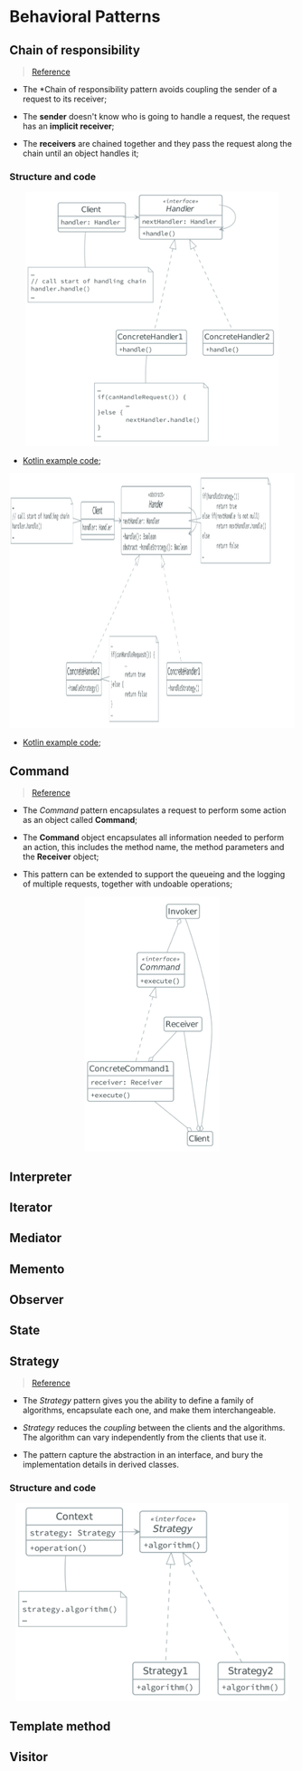 # Behavioral Patterns

## Chain of responsibility
> [Reference]()

- The *Chain of responsibility pattern avoids coupling the sender of a request
  to its receiver;

- The **sender** doesn't know who is going to handle a request, the request has
  an **implicit receiver**;

- The **receivers** are chained together and they pass the request along the
  chain until an object handles it;

### Structure and code

<p align="center">
<img src="./.assets/chain_of_responsibility.png" height="450px"/>
</p>

- [Kotlin example code](./.code/chain_of_responsibility.kts);

<p align="center">
<img src="./.assets/chain_of_responsibility_revisited.png" height="450px"/>
</p>

- [Kotlin example code](./.code/chain_of_responsibility_error_handling.kts);

## Command

> [Reference]()

- The *Command* pattern encapsulates a request to perform some action as an
  object called **Command**;

- The **Command** object encapsulates all information needed to perform an
  action, this includes the method name, the method parameters and the
  **Receiver** object;

- This pattern can be extended to support the queueing and the logging of
  multiple requests, together with undoable operations;

<p align="center">
<img src="./.assets/command.png" height="450px"/>
</p>

## Interpreter
## Iterator
## Mediator
## Memento
## Observer
## State

## Strategy

> [Reference](https://sourcemaking.com/design_patterns/strategy)

- The *Strategy* pattern gives you the ability to define a family of algorithms,
encapsulate each one, and make them interchangeable.

- *Strategy* reduces the *coupling* between the clients and the algorithms. The
algorithm can vary independently from the clients that use it.

- The pattern capture the abstraction in an interface, and bury the
  implementation details in derived classes.


### Structure and code

<p align="center">
<img src="./.assets/strategy.png" height="350px"/>
</p>

## Template method
## Visitor
